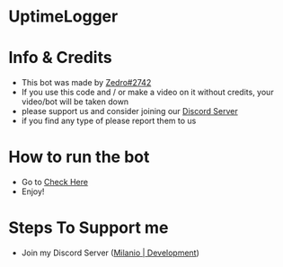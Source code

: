 # UptimeLogger


# Info & Credits
- This bot was made by [Zedro#2742](https://discord.gg/kMQBywtzzJ)
- If you use this code and / or make a video on it without credits, your video/bot will be taken down
- please support us and consider joining our [Discord Server](https://discord.gg/kMQBywtzzJ)
- if you find any type of please report them to us
# How to run the bot
- Go to [Check Here](https://discord.gg/kMQBywtzzJ)
- Enjoy!
# Steps To Support me
- Join my Discord Server ([Milanio | Development](https://discord.gg/kMQBywtzzJ))
